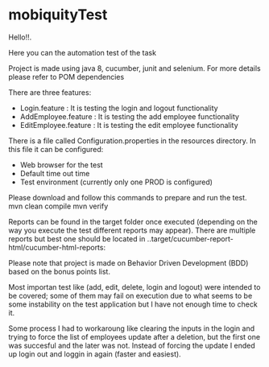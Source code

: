 # mobiquityTest

Hello!!.

Here you can the automation test of the task

Project is made using java 8, cucumber, junit and selenium. For more details please refer to POM dependencies

There are three features:
  - Login.feature : It is testing the login and logout functionality
  - AddEmployee.feature : It is testing the add employee functionality
  - EditEmployee.feature :  It is testing the edit employee functionality

There is a file called Configuration.properties in the resources directory. In this file it can be configured:
  - Web browser for the test
  - Default time out time
  - Test environment (currently only one PROD is configured)

Please download and follow this commands to prepare and run the test.
mvn clean compile
mvn verify

Reports can be found in the target folder once executed (depending on the way you execute the test different reports may appear). There are multiple reports but best one should be located in ..target/cucumber-report-html/cucumber-html-reports:




Please note that project is made on Behavior Driven Development (BDD) based on the bonus points list.

Most importan test like (add, edit, delete, login and logout) were intended to be covered; some of them may fail on execution due to what seems to be some instability on the test application but I have not enough time to check it.

Some process I had to workaroung like clearing the inputs in the login and trying to force the list of employees update after a deletion, but the first one was succesful and the later was not. Instead of forcing the update I ended up login out and loggin in again (faster and easiest).

